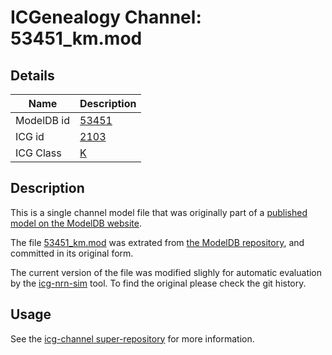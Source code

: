 # ICGenealogy Channel: 53451\_km.mod

## Details

Name | Description
---- | -----------
ModelDB id | [53451](http://senselab.med.yale.edu/ModelDB/ShowModel.cshtml?model=53451)
ICG id | [2103](http://icg.neurotheory.ox.ac.uk/channels/1/2103)
ICG Class | [K](http://icg.neurotheory.ox.ac.uk/channels/1)

## Description

This is a single channel model file that was originally part of a [published model on the ModelDB website](http://senselab.med.yale.edu/ModelDB/ShowModel.cshtml?model=53451).


The file [53451\_km.mod](53451_km.mod) was extrated from [the ModelDB repository](http://senselab.med.yale.edu/ModelDB/ShowModel.cshtml?model=53451), and committed in its original form.

The current version of the file was modified slighly for automatic evaluation by the [icg-nrn-sim](https://github.com/icgenealogy/icg-nrn-sim) tool. To find the original please check the git history.


## Usage

See the [icg-channel super-repository](https://github.com/icgenealogy/icg-channels) for more information.